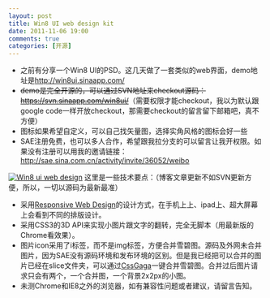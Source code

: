 ```yaml
---
layout: post
title: Win8 UI web design kit
date: 2011-11-06 19:00
comments: true
categories: [开源]
---
```

<ul>
	<li>之前有分享一个Win8 UI的PSD。这几天做了一套类似的web界面，demo地址是<a href="http://win8ui.sinaapp.com/">http://win8ui.sinaapp.com/</a></li>
	<li><del>demo是完全开源的，可以通过SVN地址来checkout源码：<a href="https://svn.sinaapp.com/win8ui/">https://svn.sinaapp.com/win8ui/</a></del>（需要权限才能checkout，我以为默认跟google code一样开放checkout，那需要checkout的留言留下邮箱吧，真不方便）</li>
	<li>图标如果希望自定义，可以自己找矢量图，选择实角风格的图标会好一些</li>
	<li>SAE注册免费，也可以多人合作，希望跟我拉分支的可以留言让我开权限。如果没有注册可以用我的邀请链接：<span style="text-decoration: underline;"><a href="http://sae.sina.com.cn/activity/invite/36052/weibo">http://sae.sina.com.cn/activity/invite/36052/weibo</a></span></li></ul><a href="http://win8ui.sinaapp.com/"><img class="aligncenter size-full wp-image-1018" title="Win8 ui web design" src="http://yuguo.us/files/2011/11/QQ拼音截图未命名.png" alt="Win8 ui web design"   /></a>
这里是一些技术要点：（博客文章更新不如SVN更新方便，所以，一切以源码为最新最准）
<ul>
	<li>采用<a href="http://www.qianduan.net/responsive-web-design.html">Responsive Web Design</a>的设计方式，在手机上上、ipad上、超大屏幕上会看到不同的排版设计。</li>
	<li>采用CSS3的3D API来实现小图片跟文字的翻转，完全无脚本（用最新版的Chrome看效果）。</li>
	<li>图片icon采用了i标签，而不是img标签，方便合并雪碧图。源码及外网未合并图片，因为SAE没有源码环境和发布环境的区别。但是我已经把可以合并的图片已经在slice文件夹，可以通过<a href="http://www.99css.com/archives/542">CssGaga</a>一键合并雪碧图。合并过后图片请求只会有两个，一个合并图，一个背景2x2px的小图。</li>
	<li>未测Chrome和IE8之外的浏览器，如有兼容性问题或者建议，请留言告知。</li></ul>
